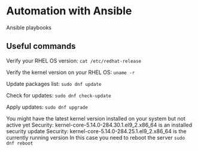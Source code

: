 # Automation with Ansible
Ansible playbooks

## Useful commands

Verify your RHEL OS version:
`cat /etc/redhat-release`

Verify the kernel version on your RHEL OS:
`uname -r`

Update packages list:
`sudo dnf update`

Check for updates:
`sudo dnf check-update`

Apply updates:
`sudo dnf upgrade`

You might have the latest kernel version installed on your system but not active yet
Security: kernel-core-5.14.0-284.30.1.el9_2.x86_64 is an installed security update
Security: kernel-core-5.14.0-284.25.1.el9_2.x86_64 is the currently running version
In this case you need to reboot the server
`sudo dnf reboot`
